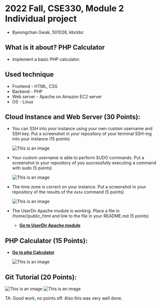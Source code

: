 # 2022 Fall, CSE330, Module 2 Individual project
* Byeongchan Gwak, 501026, kbckbc

## What is it about? PHP Calculator
* Implement a basic PHP calculator.

## Used technique
* Frontend - HTML, CSS
* Backend - PHP
* Web server - Apache on Amazon EC2 server
* OS - Linux

## Cloud Instance and Web Server (30 Points):
* You can SSH into your instance using your own custom username and SSH key. Put a screenshot in your repository of your terminal SSH-ing into your instance (15 points)

  ![This is an image](https://github.com/cse330-fall-2022/module2-individual-kbckbc/blob/master/mw_awslogin.png)


* Your custom username is able to perform SUDO commands. Put a screenshot in your repository of you successfully executing a command with sudo (5 points)

  ![This is an image](https://github.com/cse330-fall-2022/module2-individual-kbckbc/blob/master/m2_sudo.png)

* The time zone is correct on your instance. Put a screenshot in your repository of the results of the `date` command (5 points)

  ![This is an image](https://github.com/cse330-fall-2022/module2-individual-kbckbc/blob/master/m2_date_1.png)

* The UserDir Apache module is working. Place a file in /home/<username>/public_html and link to the file in your README.md (5 points)
  - [**Go to UserDir Apache module**](http://ec2-18-216-66-127.us-east-2.compute.amazonaws.com/~bcgwak)


## PHP Calculator (15 Points):
* [**Go to php Calculator**](http://ec2-18-216-66-127.us-east-2.compute.amazonaws.com/~bcgwak/m2/cal.php)

  ![This is an image](https://github.com/cse330-fall-2022/module2-individual-kbckbc/blob/master/cal_screen.png)


## Git Tutorial (20 Points):
![This is an image](https://github.com/cse330-fall-2022/module2-individual-kbckbc/blob/master/m2_git_1.png)
![This is an image](https://github.com/cse330-fall-2022/module2-individual-kbckbc/blob/master/m2_git_2.png)


TA: Good work, no points off. Also this was very well done. 
